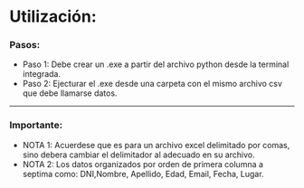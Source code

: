 # Utilización:

### Pasos:
 - Paso 1: Debe crear un .exe a partir del archivo python desde la terminal integrada.
 - Paso 2: Ejecturar el .exe desde una carpeta con el mismo archivo csv que debe llamarse datos.

---

### Importante: 
 - NOTA 1: Acuerdese que es para un archivo excel delimitado por comas, sino debera cambiar el delimitador al adecuado en su archivo.
 - NOTA 2: Los datos organizados por orden de primera columna a septima como: DNI,Nombre, Apellido, Edad,	Email, Fecha, Lugar.
